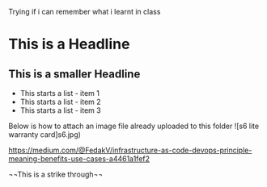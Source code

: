 Trying if i can remember what i learnt in class

# This is a Headline
## This is a smaller Headline

* This starts a list - item 1
* This starts a list - item 2
* This starts a list - item 3

Below is how to attach an image file already uploaded to this folder
![s6 lite warranty card]s6.jpg)

https://medium.com/@FedakV/infrastructure-as-code-devops-principle-meaning-benefits-use-cases-a4461a1fef2

¬¬This is a strike through¬¬
